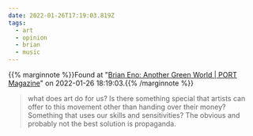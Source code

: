 ```yaml
---
date: 2022-01-26T17:19:03.819Z
tags:
  - art
  - opinion
  - brian
  - music
---
```

{{% marginnote %}}Found at "[Brian Eno: Another Green World | PORT Magazine](https://www.port-magazine.com/issue-29/brian-eno-another-green-world/)" on 2022-01-26 18:19:03.{{% /marginnote %}}

> what does art do for us? Is there something special that artists can offer to this movement other than handing over their money? Something that uses our skills and sensitivities? The obvious and probably not the best solution is propaganda.

